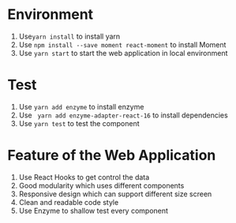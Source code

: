 # Environment
1. Use```yarn install``` to install yarn
2. Use ```npm install --save moment react-moment``` to install Moment
3. Use ```yarn start``` to start the web application in local environment

# Test
1. Use ```yarn add enzyme``` to install enzyme
2. Use ``` yarn add enzyme-adapter-react-16``` to install dependencies
3. Use ```yarn test``` to test the component
# Feature of the Web Application
1. Use React Hooks to get control the data
2. Good modularity which uses different components
3. Responsive design which can support different size screen
4. Clean and readable code style
5. Use Enzyme to shallow test every component

